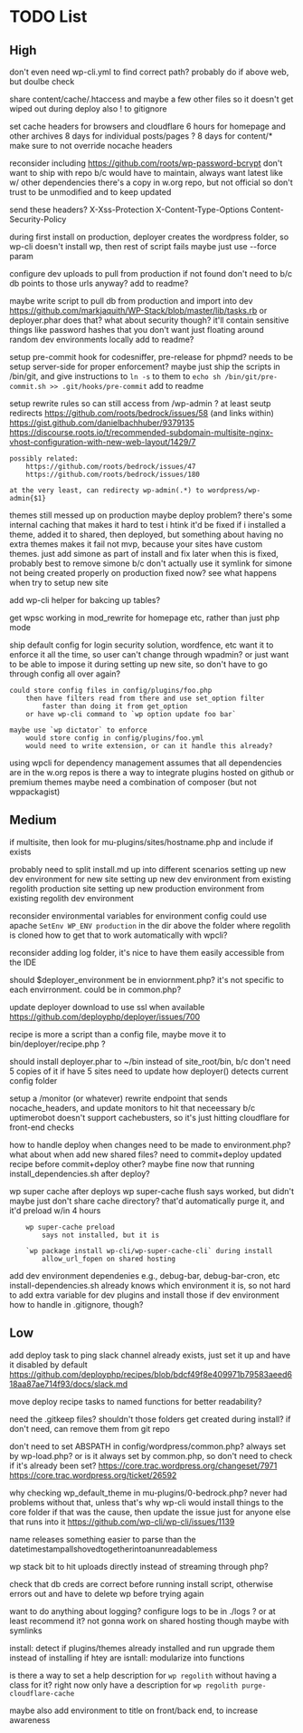 # TODO List

## High

don't even need wp-cli.yml to find correct path?
	probably do if above web, but doulbe check

share content/cache/.htaccess and maybe a few other files so it doesn't get wiped out during deploy
    also ! to gitignore

set cache headers for browsers and cloudflare
	6 hours for homepage and other archives
	8 days for individual posts/pages ?
	8 days for content/*
	make sure to not override nocache headers

reconsider including https://github.com/roots/wp-password-bcrypt
	don't want to ship with repo b/c would have to maintain, always want latest like w/ other dependencies
	there's a copy in w.org repo, but not official so don't trust to be unmodified and to keep updated

send these headers?
	X-Xss-Protection
	X-Content-Type-Options
	Content-Security-Policy

during first install on production, deployer creates the wordpress folder, so wp-cli doesn't install wp, then rest of script fails
	maybe just use --force param

configure dev uploads to pull from production if not found
	don't need to b/c db points to those urls anyway?
	add to readme?

maybe write script to pull db from production and import into dev
	https://github.com/markjaquith/WP-Stack/blob/master/lib/tasks.rb
	or deployer.phar does that?
	what about security though? it'll contain sensitive things like password hashes that you don't want just floating around random dev environments locally
	add to readme?

setup pre-commit hook for codesniffer, pre-release for phpmd?
	needs to be setup server-side for proper enforcement?
	maybe just ship the scripts in /bin/git, and give instructions to `ln -s` to them to `echo sh /bin/git/pre-commit.sh >> .git/hooks/pre-commit`
	add to readme

setup rewrite rules so can still access from /wp-admin ? at least seutp redirects
	https://github.com/roots/bedrock/issues/58 (and links within)
	https://gist.github.com/danielbachhuber/9379135
	https://discourse.roots.io/t/recommended-subdomain-multisite-nginx-vhost-configuration-with-new-web-layout/1429/7

	possibly related:
		https://github.com/roots/bedrock/issues/47
		https://github.com/roots/bedrock/issues/180

	at the very least, can redirecty wp-admin(.*) to wordpress/wp-admin{$1}

themes still messed up on production
	maybe deploy problem?
	there's some internal caching that makes it hard to test
	i htink it'd be fixed if i installed a theme, added it to shared, then deployed, but something about having no extra themes makes it fail
	not mvp, because your sites have custom themes. just add simone as part of install and fix later
	when this is fixed, probably best to remove simone b/c don't actually use it
symlink for simone not being created properly on production
	fixed now? see what happens when try to setup new site

add wp-cli helper for bakcing up tables?

get wpsc working in mod_rewrite for homepage etc, rather than just php mode

ship default config for login security solution, wordfence, etc
	want it to enforce it all the time, so user can't change through wpadmin?
	or just want to be able to impose it during setting up new site, so don't have to go through config all over again?

	could store config files in config/plugins/foo.php
		then have filters read from there and use set_option filter
			faster than doing it from get_option
		or have wp-cli command to `wp option update foo bar`

	maybe use `wp dictator` to enforce
		would store config in config/plugins/foo.yml
		would need to write extension, or can it handle this already?

using wpcli for dependency management assumes that all dependencies are in the w.org repos
	is there a way to integrate plugins hosted on github or premium themes
	maybe need a combination of composer (but not wppackagist)


## Medium

if multisite, then look for mu-plugins/sites/hostname.php and include if exists

probably need to split install.md up into different scenarios
	setting up new dev environment for new site
	setting up new dev environment from existing regolith production site
	setting up new production environment from existing regolith dev environment

reconsider environmental variables for environment config
	could use apache `SetEnv WP_ENV production` in the dir above the folder where regolith is cloned
	how to get that to work automatically with wpcli?

reconsider adding log folder, it's nice to have them easily accessible from the IDE

should $deployer_environment be in enviornment.php? it's not specific to each envirronment. could be in common.php?

update deployer download to use ssl when available
	https://github.com/deployphp/deployer/issues/700

recipe is more a script than a config file, maybe move it to bin/deployer/recipe.php ?

should install deployer.phar to ~/bin instead of site_root/bin, b/c don't need 5 copies of it if have 5 sites
	need to update how deployer() detects current config folder  

setup a /monitor (or whatever) rewrite endpoint that sends nocache_headers, and update monitors to hit that
	neceessary b/c uptimerobot doesn't support cachebusters, so it's just hitting cloudflare for front-end checks


how to handle deploy when changes need to be made to environment.php?
what about when add new shared files? need to commit+deploy updated recipe before commit+deploy other?
	maybe fine now that running install_dependencies.sh after deploy?

wp super cache
	after deploys
		wp super-cache flush
			says worked, but didn't
			maybe just don't share cache directory? that'd automatically purge it, and it'd preload w/in 4 hours

		wp super-cache preload
			says not installed, but it is

		`wp package install wp-cli/wp-super-cache-cli` during install
			allow_url_fopen on shared hosting

add dev environment dependenies
	e.g., debug-bar, debug-bar-cron, etc
	install-dependencies.sh already knows which environment it is, so not hard to add extra variable for dev plugins and install those if dev environment
	how to handle in .gitignore, though?


## Low

add deploy task to ping slack channel
	already exists, just set it up and have it disabled by default
	https://github.com/deployphp/recipes/blob/bdcf49f8e409971b79583aeed618aa87ae714f93/docs/slack.md

move deploy recipe tasks to named functions for better readability?

need the .gitkeep files?
	shouldn't those folders get created during install?
	if don't need, can remove them from git repo

don't need to set ABSPATH in config/wordpress/common.php?
	always set by wp-load.php?
	or is it always set by common.php, so don't need to check if it's already been set?
	https://core.trac.wordpress.org/changeset/7971
	https://core.trac.wordpress.org/ticket/26592

why checking wp_default_theme in mu-plugins/0-bedrock.php?
    never had problems without that, unless that's why wp-cli would install things to the core folder
    if that was the cause, then update the issue just for anyone else that runs into it
	https://github.com/wp-cli/wp-cli/issues/1139

name releases something easier to parse than the datetimestampallshovedtogetherintoanunreadablemess


wp stack bit to hit uploads directly instead of streaming through php?

check that db creds are correct before running install script, otherwise errors out and have to delete wp before trying again

want to do anything about logging?
	configure logs to be in ./logs ? or at least recommend it? 
	not gonna work on shared hosting though maybe with symlinks

install: detect if plugins/themes already installed and run upgrade them instead of installing if htey are
isntall: modularize into functions

is there a way to set a help description for `wp regolith` without having a class for it?
	right now only have a description for `wp regolith purge-cloudflare-cache`

maybe also add environment to title on front/back end, to increase awareness